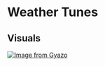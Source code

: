 # Weather Tunes

## Visuals
[![Image from Gyazo](https://i.gyazo.com/73b022015c4710e826f9c2915082939a.gif)](https://gyazo.com/73b022015c4710e826f9c2915082939a)
